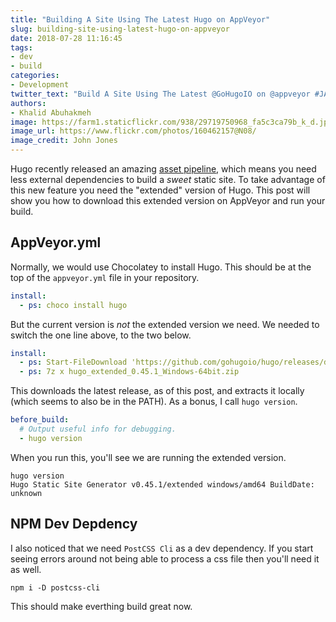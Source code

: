 ```yaml
---
title: "Building A Site Using The Latest Hugo on AppVeyor"
slug: building-site-using-latest-hugo-on-appveyor
date: 2018-07-28 11:16:45
tags:
- dev
- build
categories:
- Development
twitter_text: "Build A Site Using The Latest @GoHugoIO on @appveyor #JAMStack"
authors: 
- Khalid Abuhakmeh
image: https://farm1.staticflickr.com/938/29719750968_fa5c3ca79b_k_d.jpg
image_url: https://www.flickr.com/photos/160462157@N08/
image_credit: John Jones
---
```


Hugo recently released an amazing [asset pipeline](https://gohugo.io/news/0.43-relnotes), which means you need less external dependencies to build a *sweet* static site. To take advantage of this new feature you need the "extended" version of Hugo. This post will show you how to download this extended version on AppVeyor and run your build.

## AppVeyor.yml

Normally, we would use Chocolatey to install Hugo. This should be at the top of the `appveyor.yml` file in your repository.

```yml
install:
  - ps: choco install hugo
```

But the current version is *not* the extended version we need. We needed to switch the one line above, to the two below.

```yml
install:
  - ps: Start-FileDownload 'https://github.com/gohugoio/hugo/releases/download/v0.45.1/hugo_extended_0.45.1_Windows-64bit.zip'
  - ps: 7z x hugo_extended_0.45.1_Windows-64bit.zip
```

This downloads the latest release, as of this post, and extracts it locally (which seems to also be in the PATH). As a bonus, I call `hugo version`.

```yml
before_build:
  # Output useful info for debugging.
  - hugo version
```

When you run this, you'll see we are running the extended version.

```console
hugo version
Hugo Static Site Generator v0.45.1/extended windows/amd64 BuildDate: unknown
```

## NPM Dev Depdency

I also noticed that we need `PostCSS Cli` as a dev dependency. If you start seeing errors around not being able to process a css file then you'll need it as well.

```console
npm i -D postcss-cli
```

This should make everthing build great now.